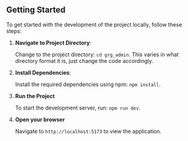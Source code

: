 ## Getting Started

To get started with the development of the project locally, follow these steps:

1. **Navigate to Project Directory**:

   Change to the project directory: `cd grg_admin`. This varies in what directory format it is, just change the code accordingly.

2. **Install Dependencies**:

   Install the required dependencies using npm: `npm install`.

3. **Run the Project**

   To start the development server, run: `npm run dev`.

4. **Open your browser**

   Navigate to `http://localhost:5173` to view the application.
